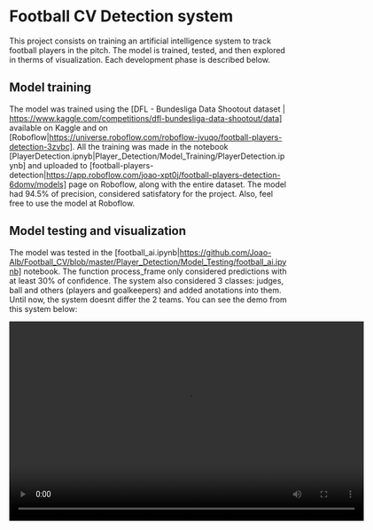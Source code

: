 # Football CV Detection system

This project consists on training an artificial intelligence system to track football players in the pitch. The model is trained, tested, and then explored in therms of visualization. Each development phase is described below.

## Model training

The model was trained using the [DFL - Bundesliga Data Shootout dataset | https://www.kaggle.com/competitions/dfl-bundesliga-data-shootout/data] available on Kaggle and on [Roboflow|https://universe.roboflow.com/roboflow-jvuqo/football-players-detection-3zvbc]. All the training was made in the notebook [PlayerDetection.ipnyb|Player_Detection/Model_Training/PlayerDetection.ipynb] and uploaded to [football-players-detection|https://app.roboflow.com/joao-xpt0j/football-players-detection-6domv/models] page on Roboflow, along with the entire dataset. The model had 94.5% of precision, considered satisfatory for the project.
Also, feel free to use the model at Roboflow.

## Model testing and visualization 
The model was tested in the [football_ai.ipynb|https://github.com/Joao-Alb/Football_CV/blob/master/Player_Detection/Model_Testing/football_ai.ipynb] notebook. The function process_frame only considered predictions with at least 30% of confidence.
The system also considered 3 classes: judges, ball and others (players and goalkeepers) and added anotations into them. Until now, the system doesnt differ the 2 teams.
You can see the demo from this system below:

<video width="640" height="360" controls>
  <source src="Player_Detection/Model_Testing/results/0bfacc_0_result.mp4" type="video/mp4">
  Your browser does not support the video tag.
</video>

